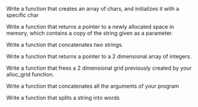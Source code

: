 Write a function that creates an array of chars, and initializes it with a specific char

Write a function that returns a pointer to a newly allocated space in memory, which contains a copy of the string given as a parameter.

Write a function that concatenates two strings.

Write a function that returns a pointer to a 2 dimensional array of integers.

Write a function that frees a 2 dimensional grid previously created by your alloc_grid function.

Write a function that concatenates all the arguments of your program

Write a function that splits a string into words


